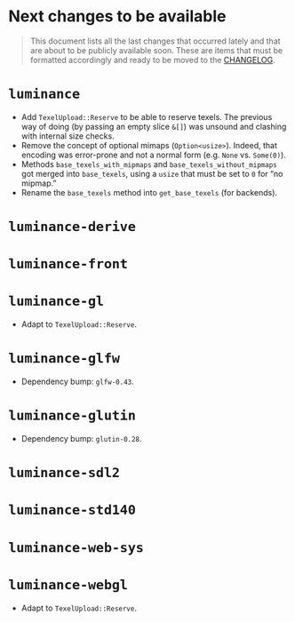 # Next changes to be available

> This document lists all the last changes that occurred lately and that are about to be publicly available soon. These
> are items that must be formatted accordingly and ready to be moved to the [CHANGELOG](./CHANGELOG.md).

# `luminance`

- Add `TexelUpload::Reserve` to be able to reserve texels. The previous way of doing (by passing an empty slice `&[]`)
  was unsound and clashing with internal size checks.
- Remove the concept of optional mimaps (`Option<usize>`). Indeed, that encoding was error-prone and not a normal form
  (e.g. `None` vs. `Some(0)`).
- Methods `base_texels_with_mipmaps` and `base_texels_without_mipmaps` got merged into `base_texels`, using a `usize`
  that must be set to `0` for “no mipmap.”
- Rename the `base_texels` method into `get_base_texels` (for backends).

# `luminance-derive`

# `luminance-front`

# `luminance-gl`

- Adapt to `TexelUpload::Reserve`.

# `luminance-glfw`

- Dependency bump: `glfw-0.43`.

# `luminance-glutin`

- Dependency bump: `glutin-0.28`.

# `luminance-sdl2`

# `luminance-std140`

# `luminance-web-sys`

# `luminance-webgl`

- Adapt to `TexelUpload::Reserve`.
